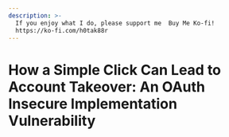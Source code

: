 ```yaml
---
description: >-
  If you enjoy what I do, please support me  Buy Me Ko-fi!
  https://ko-fi.com/h0tak88r
---
```


# How a Simple Click Can Lead to Account Takeover: An OAuth Insecure Implementation Vulnerability


